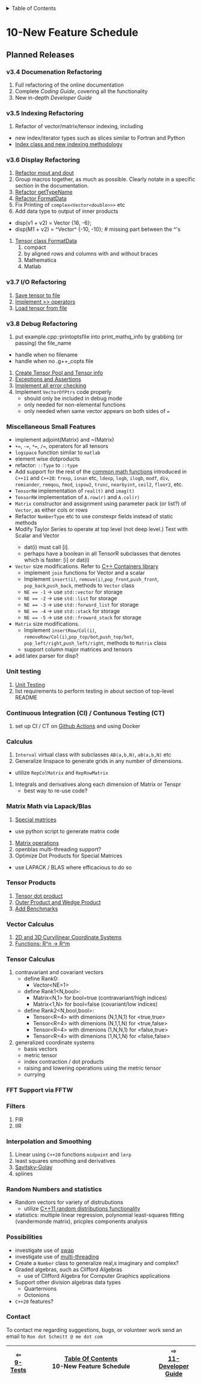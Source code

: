 

<details>

  <summary>Table of Contents</summary>

1. [About](about.md)
2. [License](license.md)
3. [Release Notes](release-notes.md)
4. [Example code](examples.md)
5. [Installation](installation.md)
6. [Using Mathématiques](using-mathematiques.md)
7. [Coding Guide / Syntax](coding-guide.md)
8. [Benchmarks](benchmarks.md)
9. [Tests](test.md)
10. [New Feature Schedule](feature-schedule.md)
11. [Developer Guide](developer-guide.md)


</details>




# 10-New Feature Schedule

## Planned Releases


### v3.4 Documenation Refactoring
1. Full refactoring of the online documentation
2. Complete _Coding Guide_, covering all the functionality
3. New in-depth _Developer Guide_

### v3.5 Indexing Refactoring
1. Refactor of vector/matrix/tensor indexing, including
  + new index/iterator types such as slices similar to Fortran and Python
  + [Index class and new indexing methodology](feature-schedule/index.md)

### v3.6 Display Refactoring
1. [Refactor mout and dout](feature-schedule/refactormout.md)
1. Group macros together, as much as possible. Clearly notate in a specific section in the documentation.
1. [Refactor getTypeName](feature-schedule/gettypename.md)
1. [Refactor FormatData](feature-schedule/formatdata.md)
1. Fix Printing of ```complex<Vector<double>>>``` etc
1. Add data type to output of inner products
  * disp(v1 + v2) = Vector<double> {16, -6}; 
  * disp(M1 + v2) = ^Vector<double>^ {-10, -10};  # missing part between the ^'s
1. [Tensor class FormatData](feature-schedule/tensorformatdata.md)
   1. compact 
   1. by aligned rows and columns with and without braces
   1. Mathematica
   1. Matlab

### v3.7 I/O Refactoring
1. [Save tensor to file](feature-schedule/filesave.md)
1. [Implement >> operators](feature-schedule/inputstreams.md)
1. [Load tensor from file](feature-schedule/fileload.md)

### v3.8 Debug Refactoring
1. put example.cpp::printoptsfile  into  print_mathq_info by grabbing (or passing) the file_name
  * handle when no filename
  * handle when no .g++_copts file
1. [Create Tensor Pool and Tensor info](feature-schedule/poolandinfo.md)
1. [Exceptions and Assertions](feature-schedule/exceptions.md)
1. [Implement all error checking](feature-schedule/errorchecking.md)
1. Implement `VectorOfPtrs` code properly
   * should only be included in debug mode
   * only needed for non-elemental functions
   * only needed when same vector appears on both sides of `=`

### Miscellaneous Small Features
* implement adjoint(Matrix) and ~(Matrix)
* `+=`, `-=`, `*=`, `/=`, operators for all tensors
* `logspace` function similar to `matlab`
* element wise dotproducts
* refactor: `::Type` to `::type`
* Add support for the rest of the [common math functions](https://en.cppreference.com/w/cpp/numeric/math) introduced in `C++11` and `C++20`: `frexp`, `isnan` etc, `ldexp`, `logb`, `ilogb`, `modf`, `div`, `remiander`, `remqou`, `fmod`, `ispow2`, `trunc`, `nearbyint`, `ceil2`, `floor2`, etc.
* `TensorRW` implementation of `real(t)` and `imag(t)`
* `TensorRW` implementation of `A.row(r)` and `A.col(r)`
* `Matrix` constructor and assignment using parameter pack (or list?) of `Vector`, as either cols or rows
* Refactor `NumberType` etc to use constexpr fields instead of static methods
* Modify Taylor Series to operate at top level (not deep level.)  Test with Scalar<Matrix> and Vector <Matrix> 
   * dat(i) must call [i].
   * perhaps have a boolean in all TensorR subclasses that denotes which is faster: [i] or dat(i)
* `Vector` size modifications. Refer to [C++ Containers library](https://en.cppreference.com/w/cpp/container)
   * implement `join` functions for Vector and a scalar
   * Implement `insert(i)`, `remove(i)`,`pop_front`,`push_front`, `pop_back`,`push_back`, methods to `Vector` class
   * `NE == -1` -> use `std::vector` for storage
   * `NE == -2` -> use `std::list` for storage
   * `NE == -3` -> use `std::forward_list` for storage
   * `NE == -4` -> use `std::stack` for storage
   * `NE == -5` -> use `std::froward_stack` for storage
* `Matrix` size modifications. 
   * Implement `insertRow/Col(i)`, `removeRow/Col(i)`,`pop_top/bot`,`push_top/bot`, `pop_left/right`,`push_left/right`, methods to `Matrix` class
   * support column major matrices and tensors
* add latex parser for disp?


### Unit testing
1. [Unit Testing](unittesting.md)
2. list requirements to perform testing in about section of top-level README

### Continuous Integration (CI) / Contunous Testing (CT)
1. set up CI / CT on [Github Actions](https://docs.github.com/en/actions) and using Docker 


### Calculus
1. `Interval` virtual class with subclasses `AB(a,b,N)`, `aB(a,b,N)` etc
1. Generalize linspace to generate grids in any number of dimensions. 
  * utilize `RepColMatrix` and `RepRowMatrix`
1. Integrals and derivatives along each dimension of Matrix or Tenspr
   *  best way to re-use code?

### Matrix Math via Lapack/Blas
1. [Special matrices](feature-schedule/diagonal.md)
  * use python script to generate matrix code
1. [Matrix operations](feature-schedule/matrixlapack.md)
1. openblas multi-threading support?
1. Optimize Dot Products for Special Matrices
* use LAPACK / BLAS where efficacious to do so


### Tensor Products
1. [Tensor dot product](feature-schedule/dotproduct.md)
1. [Outer Product and Wedge Product](feature-schedule/outerwedge.md)
1. [Add Benchmarks](feature-schedule/benchmarks.md)


### Vector Calculus
1. [2D and 3D Curvilinear Coordinate Systems](feature-schedule/coordsystems.md)
1. [Functions: R^n -> R^m](feature-schedule/functions.md)



### Tensor Calculus 
1. contravariant and covariant vectors
   * define Rank0: 
      * Vector<NE=1>
   * define Rank1<N,bool>: 
      * Matrix<N,1> for bool=true (contravariant/high indices)
      * Matrix<1,N> for bool=false (covariant/low indices)
   * define Rank2<N,bool,bool>: 
      * Tensor<R=4> with dimenions (N,1,N,1) for <true,true> 
      * Tensor<R=4> with dimenions (N,1,1,N) for <true,false> 
      * Tensor<R=4> with dimenions (1,N,N,1) for <false,true> 
      * Tensor<R=4> with dimenions (1,N,1,N) for <false,false>       
1. generalized coordinate systems
   * basis vectors
   * metric tensor
   * index contraction / dot products
   * raising and lowering operations using the metric tensor
   * currying

### FFT Support via FFTW

### Filters 
1. FIR
1. IIR

### Interpolation and Smoothing

1. Linear using `C++20` functions `midpoint` and `lerp`
1. least squares smoothing and derivatives
1. [Savitsky-Golay](https://en.wikipedia.org/wiki/Savitzky%E2%80%93Golay_filter)
1. splines

### Random Numbers and statistics
* Random vectors for variety of distrubutions
   * utilize [C++11 random distributions functionality](https://en.cppreference.com/w/cpp/numeric/random)
* statistics: multiple linear regression, polynomial least-squares fitting (vandermonde matrix), pricples components analysis



### Possibilities
* investigate use of [swap](https://en.cppreference.com/w/cpp/algorithm/swap)
* investigate use of [multi-threading](https://en.cppreference.com/w/cpp/thread/thread)
* Create a `Number` class to generalize real,s imaginary and complex?
* Graded algebras, such as Clifford Algebras
   * use of Clifford Algebra for Computer Graphics applications
* Support other division algebras data types
   * Quarternions
   * Octonions
* `C++20` features?


 
### Contact

To contact me regarding suggestions, bugs, or volunteer work send an email to `Ron dot Schmitt @ me dot com`


| ⇦ <br />[9-Tests](test.md)  | [Table Of Contents](README.md)<br />10-New Feature Schedule<br /><img width=1000/> | ⇨ <br />[11-Developer Guide](developer-guide.md)   |
| ----------- | ----------- | ----------- |
